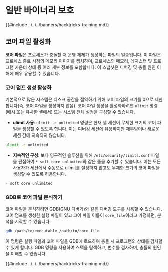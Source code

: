 # 일반 바이너리 보호

{{#include ../../../banners/hacktricks-training.md}}

## 코어 파일 활성화

**코어 파일**은 프로세스가 충돌할 때 운영 체제가 생성하는 파일의 일종입니다. 이 파일은 프로세스 종료 시점의 메모리 이미지를 캡처하며, 프로세스의 메모리, 레지스터 및 프로그램 카운터 상태 등 여러 세부 정보를 포함합니다. 이 스냅샷은 디버깅 및 충돌 원인 이해에 매우 유용할 수 있습니다.

### **코어 덤프 생성 활성화**

기본적으로 많은 시스템은 디스크 공간을 절약하기 위해 코어 파일의 크기를 0으로 제한합니다(즉, 코어 파일을 생성하지 않음). 코어 파일 생성을 활성화하려면 `ulimit` 명령(배시 또는 유사한 셸에서) 또는 시스템 전체 설정을 구성할 수 있습니다.

- **ulimit 사용**: `ulimit -c unlimited` 명령은 현재 셸 세션이 무제한 크기의 코어 파일을 생성할 수 있도록 합니다. 이는 디버깅 세션에 유용하지만 재부팅이나 새로운 세션 간에 지속되지 않습니다.
```bash
ulimit -c unlimited
```
- **지속적인 구성**: 보다 영구적인 솔루션을 위해 `/etc/security/limits.conf` 파일을 편집하여 `* soft core unlimited`와 같은 줄을 추가할 수 있습니다. 이는 모든 사용자가 세션에서 수동으로 ulimit를 설정하지 않고도 무제한 크기의 코어 파일을 생성할 수 있도록 허용합니다.
```markdown
- soft core unlimited
```
### **GDB로 코어 파일 분석하기**

코어 파일을 분석하려면 GDB(GNU 디버거)와 같은 디버깅 도구를 사용할 수 있습니다. 코어 덤프를 생성한 실행 파일이 있고 코어 파일 이름이 `core_file`이라고 가정하면, 분석을 시작할 수 있습니다:
```bash
gdb /path/to/executable /path/to/core_file
```
이 명령은 실행 파일과 코어 파일을 GDB에 로드하여 충돌 시 프로그램의 상태를 검사할 수 있게 합니다. GDB 명령을 사용하여 스택을 탐색하고, 변수를 검사하며, 충돌의 원인을 이해할 수 있습니다.

{{#include ../../../banners/hacktricks-training.md}}
